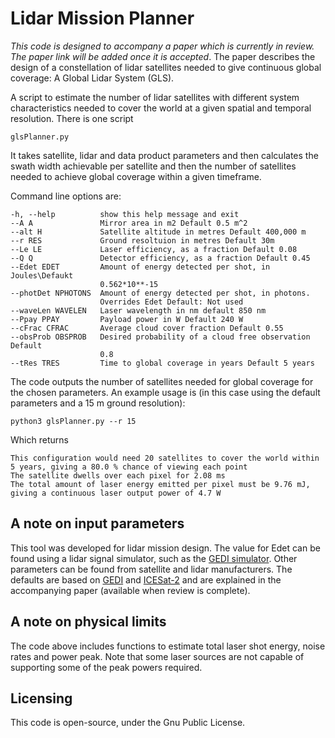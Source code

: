 # Lidar Mission Planner
*This code is designed to accompany a paper which is currently in review. The paper link will be added once it is accepted*. The paper describes the design of a constellation of lidar satellites needed to give continuous global coverage: A Global Lidar System (GLS).

A script to estimate the number of lidar satellites with different system characteristics needed to cover the world at a given spatial and temporal resolution. There is one script

    glsPlanner.py

It takes satellite, lidar and data product parameters and then calculates the swath width achievable per satellite and then the number of satellites needed to achieve global coverage within a given timeframe.

Command line options are:

    -h, --help          show this help message and exit
    --A A               Mirror area in m2 Default 0.5 m^2
    --alt H             Satellite altitude in metres Default 400,000 m
    --r RES             Ground resoltuion in metres Default 30m
    --Le LE             Laser efficiency, as a fraction Default 0.08
    --Q Q               Detector efficiency, as a fraction Default 0.45
    --Edet EDET         Amount of energy detected per shot, in Joules\Defaukt
                        0.562*10**-15
    --photDet NPHOTONS  Amount of energy detected per shot, in photons.
                        Overrides Edet Default: Not used
    --waveLen WAVELEN   Laser wavelength in nm default 850 nm
    --Ppay PPAY         Payload power in W Default 240 W
    --cFrac CFRAC       Average cloud cover fraction Default 0.55
    --obsProb OBSPROB   Desired probability of a cloud free observation Default
                        0.8
    --tRes TRES         Time to global coverage in years Default 5 years

The code outputs the number of satellites needed for global coverage for the chosen parameters. An example usage is (in this case using the default parameters and a 15 m ground resolution):

    python3 glsPlanner.py --r 15

Which returns

    This configuration would need 20 satellites to cover the world within 5 years, giving a 80.0 % chance of viewing each point
    The satellite dwells over each pixel for 2.08 ms
    The total amount of laser energy emitted per pixel must be 9.76 mJ, giving a continuous laser output power of 4.7 W


## A note on input parameters

This tool was developed for lidar mission design. The value for Edet can be found using a lidar signal simulator, such as the [GEDI simulator](https://bitbucket.org/StevenHancock/gedisimulator). Other parameters can be found from satellite and lidar manufacturers. The defaults are based on [GEDI](https://www.sciencedirect.com/science/article/pii/S2666017220300018) and [ICESat-2](https://www.spiedigitallibrary.org/conference-proceedings-of-spie/11151/111510C/ICESat-2-mission-overview-and-early-performance/10.1117/12.2534938.short?SSO=1) and are explained in the accompanying paper (available when review is complete).


## A note on physical limits

The code above includes functions to estimate total laser shot energy, noise rates and power peak. Note that some laser sources are not capable of supporting some of the peak powers required.


## Licensing

This code is open-source, under the Gnu Public License.

